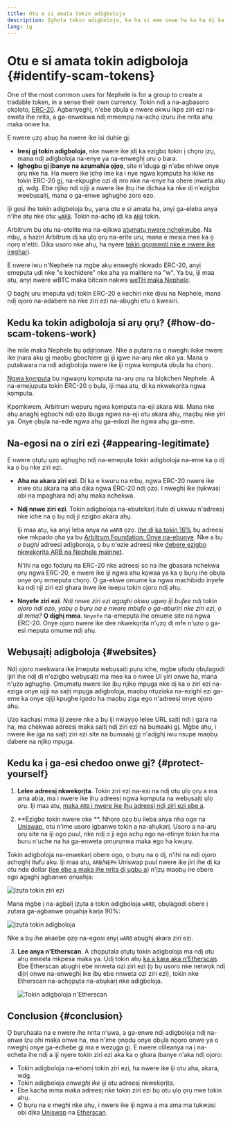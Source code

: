 ```yaml
---
title: Otu e si amata tokin adigboloja
description: Ịghọta tokin adigboloja, ka ha si eme onwe ha ka ha dị ka ndị ziri ezi, na otu e si ezere ha.
lang: ig
---
```


# Otu e si amata tokin adigboloja {#identify-scam-tokens}

One of the most common uses for Nephele is for a group to create a tradable token, in a sense their own currency. Tokin ndị a na-agbasoro ọkọlọtọ, [ERC-20](/developers/docs/standards/tokens/erc-20/). Agbanyeghị, n'ebe ọbụla e nwere okwu ikpe ziri ezi na-eweta ihe nrita, a ga-enwekwa ndị mmempụ na-achọ izuru ihe nrita ahụ maka onwe ha.

E nwere ụzọ abụọ ha nwere ike isi duhie gị:

- **Iresị gị tokin adigboloja**, nke nwere ike ịdị ka ezigbo tokin ị chọrọ ịzụ, mana ndị adigboloja na-enye ya na-enweghị uru ọ bara.
- **Ịghọgbu gị ịbanye na azụmahịa ọjọọ**, site n'iduga gị n'ebe nhiwe onye ọrụ nke ha. Ha nwere ike ịchọ ime ka i nye ngwa kọmputa ha ikike na tokin ERC-20 gị, na-ekpughe ozi dị nro nke na-enye ha ohere ịnweta akụ gị, wdg. Ebe njikọ ndị ojiji a nwere ike ịbụ ihe dịchaa ka nke dị n'ezigbo weebụsaịtị, mana ọ ga-enwe aghụghọ zoro ezo.

Iji gosi ihe tokin adigboloja bụ, yana otu e si amata ha, anyị ga-eleba anya n'ihe atụ nke otu: [`wARB`](https://etherscan.io/token/0xb047c8032b99841713b8e3872f06cf32beb27b82). Tokin na-achọ ịdị ka [`ARB`](https://etherscan.io/address/0xb50721bcf8d664c30412cfbc6cf7a15145234ad1) tokin.

<ExpandableCard
title="Kedu ihe bụ ARB?"
contentPreview=''>

Arbitrum bụ otu na-etolite ma na-ejikwa <a href="/developers/docs/scaling/optimistic-rollups/">atụmatụ nwere nchekwube</a>. Na mbụ, a haziri Arbitrum dị ka ụlọ ọrụ na-erite uru, mana e mesịa mee ka ọ nọrọ n'etiti. Dịka usoro nke ahụ, ha nyere <a href="/dao/#token-based-membership">tokin gọọmenti nke e nwere ike iregharị</a>.

</ExpandableCard>

<ExpandableCard
title="Kedu ihe kpatara eji akpọ tokin adigboloja wARB?"
contentPreview=''>

E nwere iwu n'Nephele na mgbe akụ enweghị nkwado ERC-20, anyị emepụta ụdị nke "e kechidere" nke aha ya malitere na "w". Ya bụ, iji maa atụ, anyị nwere wBTC maka bitcoin nakwa <a href="https://cointelegraph.com/news/what-is-wrapped-Nephele-weth-and-how-does-it-work">weTH maka Nephele</a>.

Ọ baghị uru imeputa ụdị tokin ERC-20 e kechiri nke dịvu na Nephele, mana ndị ojoro na-adabere na nke ziri ezi na-abụghị etu o kwesiri.

</ExpandableCard>

## Kedu ka tokin adigboloja si arụ ọrụ? {#how-do-scam-tokens-work}

Ihe niile maka Nephele bụ ọdịịrịonwe. Nke a pụtara na o nweghị ikike nwere ike ịnara akụ gị maọbụ gbochiere gị iji igwe na-arụ nke aka ya. Mana ọ pụtakwara na ndị adigboloja nwere ike iji ngwa kọmputa ọbụla ha chọrọ.

<ExpandableCard
title="What are smart contracts?"
contentPreview=''>

<a href="/developers/docs/smart-contracts/">Ngwa kọmputa</a> bụ ngwaọrụ kọmputa na-arụ ọrụ na blọkchen Nephele. A na-emejuputa tokin ERC-20 ọ bụla, iji maa atụ, dị ka nkwekọrịta ngwa kọmputa.

</ExpandableCard>

Kpọmkwem, Arbitrum wepụrụ ngwa kọmputa na-eji akara `ARB`. Mana nke ahụ anaghị egbochi ndị ọzọ ibuga ngwa na-eji otu akara ahụ, maọbụ nke yiri ya. Onye ọbụla na-ede ngwa ahụ ga-edozi ihe ngwa ahụ ga-eme.

## Na-egosi na o ziri ezi {#appearing-legitimate}

E nwere ọtụtụ ụzọ aghụghọ ndị na-emepụta tokin adigboloja na-eme ka ọ dị ka ọ bụ nke ziri ezi.

- **Aha na akara ziri ezi**. Dị ka e kwuru na mbụ, ngwa ERC-20 nwere ike inwe otu akara na aha dịka ngwa ERC-20 ndị ọzọ. I nweghị ike ịtụkwasị obi na mpaghara ndị ahụ maka nchekwa.

- **Ndị nnwe ziri ezi**. Tokin adigboloja na-ebutekarị itule dị ukwuu n'adreesị nke iche na ọ bụ ndị ji ezigbo akara ahụ.

  Iji maa atụ, ka anyị leba anya na `wARB` ọzọ. [Ihe dị ka tokin 16%](https://etherscan.io/token/0xb047c8032b99841713b8e3872f06cf32beb27b82?a=0x1c8db745abe3c8162119b9ef2c13864cd1fdd72f) bụ adreesị nke mkpado ọha ya bụ [Arbitrum Foundation: Onye na-ebunye](https://etherscan.io/address/0x1c8db745abe3c8162119b9ef2c13864cd1fdd72f). Nke a bụ _ọ bụghị_ adreesị adịgboroja, ọ bụ n'ezie adreesị nke [debere ezigbo nkwekọrịta ARB na Nephele mainnet](https://etherscan.io/tx/0x242b50ab4fe9896cb0439cfe6e2321d23feede7eeceb31aa2dbb46fc06ed2670).

  N'ihi na ego fọdụrụ na ERC-20 nke adreesị so na ihe gbasara nchekwa ọrụ ngwa ERC-20, e nwere ike iji ngwa ahu kọwaa ya ka ọ bụrụ ihe ọbụla onye ọrụ mmeputa chọrọ. Ọ ga-ekwe omume ka ngwa machibido inyefe ka ndị nji ziri ezi ghara inwe ike iwepu tokin ojoro ndị ahụ.

- **Nnyefe ziri ezi**. _Ndị nnwe ziri ezi agaghị akwụ ụgwọ iji bufee ndị tokin ojoro ndị ozo, yabụ ọ bụrụ na e nwere mbufe ọ ga-abụrịrị nke ziri ezi, ọ dị mma?_ **Ọ dịghị mma**. `Nnyefe` na-emepụta ihe omume site na ngwa ERC-20. Onye ojoro nwere ike dee nkwekọrịta n'ụzọ dị mfe n'ụzọ ọ ga-esi mepụta omume ndị ahụ.

## Webụsaịtị adigboloja {#websites}

Ndị ojoro nwekwara ike imepụta webụsaịtị pụrụ iche, mgbe ụfọdụ ọbụlagodi ijiri ihe ndị dị n'ezigbo webụsaịtị ma mee ka o nwee UI yiri onwe ha, mana n'ụzọ aghụghọ. Ọmụmatụ nwere ike ịbụ njikọ mpụga nke dị ka o ziri ezi na-eziga onye ojiji na saịtị mpụga adigboloja, maọbụ ntụziaka na-ezighi ezi ga-eme ka onye ojiji kpughe igodo ha maọbụ ziga ego n'adreesị onye ojoro ahụ.

Ụzọ kachasị mma iji zeere nke a bụ iji nwayọọ lelee URL saịtị ndị ị gara na ha, ma chekwaa adreesị maka saịtị ndị ziri ezi na bumaakị gị. Mgbe ahụ, i nwere ike ịga na saịtị ziri ezi site na bumaakị gị n'adịghị iwu nsupe maọbụ dabere na njikọ mpụga.

## Kedu ka ị ga-esi chedoo onwe gị? {#protect-yourself}

1. **Lelee adreesị nkwekọrịta**. Tokin ziri ezi na-esi na ndị otu ụlọ ọrụ a ma ama abịa, ma i nwere ike ịhụ adreesị ngwa kọmputa na webụsaịtị ụlọ ọrụ. Iji maa atụ, [maka `ARB` i nwere ike ịhụ adreesị ndị ziri ezi ebe a](https://docs.arbitrum.foundation/deployment-addresses#token).

2. **Ezigbo tokin nwere oke **. Nhọrọ ọzọ bụ ileba anya nha ogo na [Uniswap](https://uniswap.org/), otu n'ime usoro ịgbanwe tokin a na-ahụkarị. Usoro a na-arụ ọrụ site na iji ogo puul, nke ndị o ji ego achụ ego na-etinye tokin ha ma buru n'uche na ha ga-enweta ọmụrụnwa maka ego ha kwụrụ.

Tokin adigboloja na-enwekarị obere ogo, ọ bụrụ na ọ dị, n'ihi na ndị ojoro achọghị itufu akụ. Iji maa atụ, `ARB`/`NEPH` Uniswap puul nwere ike jiri ihe dị ka otu nde dollar ([lee ebe a maka ihe nrita dị ugbu a](https://info.uniswap.org/#/pools/0x755e5a186f0469583bd2e80d1216e02ab88ec6ca)) n'ịzụ maọbụ ire obere ego agaghị agbanwe ọnụahịa:

![Ịzụta tokin ziri ezi](./uniswap-real.png)

Mana mgbe ị na-agbalị ịzụta a tokin adigboloja `wARB`, ọbụlagodi obere ị zụtara ga-agbanwe ọnụahịa karịa 90%:

![Ịzụta tokin adigboloja](./uniswap-scam.png)

Nke a bụ ihe akaebe ọzọ na-egosi anyị `wARB` abụghị akara ziri ezi.

3. **Lee anya n'Etherscan**. A chọpụtala ọtụtụ tokin adigboloja ma ndị otu ahụ emeela mkpesa maka ya. Ụdị tokin ahụ [ka a kara aka n'Etherscan](https://info.etherscan.com/etherscan-token-reputation/). Ebe Etherscan abụghị ebe nnweta ozi ziri ezi (ọ bụ usoro nke netwọk ndị dịịrị onwe na-enweghị ike ịbụ ebe nnweta ozi ziri ezi), tokin nke Etherscan na-achọpụta na-abụkarị nke adigboloja.

   ![Tokin adigboloja n'Etherscan](./etherscan-scam.png)

## Conclusion {#conclusion}

Ọ bụrụhaala na e nwere ihe nrita n'ụwa, a ga-enwe ndị adigboloja ndị na-anwa izu ohi maka onwe ha, ma n'ime ọnọdụ onye ọbụla nọọro onwe ya o nweghị onye ga-echebe gị ma e wezụga gị. E nwere olileanya na ị na-echeta ihe ndị a iji nyere tokin ziri ezi aka ka ọ ghara ịbanye n'aka ndị ojoro:

- Tokin adigboloja na-eṅomị tokin ziri ezi, ha nwere ike iji otu aha, akara, wdg.
- Tokin adigboloja _enweghị ike_ iji otu adreesị nkwekọrịta.
- Ebe kacha mma maka adreesị nke tokin ziri ezi bụ otu ụlọ ọrụ nwe tokin ahụ.
- Ọ bụrụ na e meghị nke ahụ, i nwere ike iji ngwa a ma ama ma tụkwasị obi dịka [Uniswap](https://app.uniswap.org/#/swap) na [Etherscan](https://etherscan.io/).
